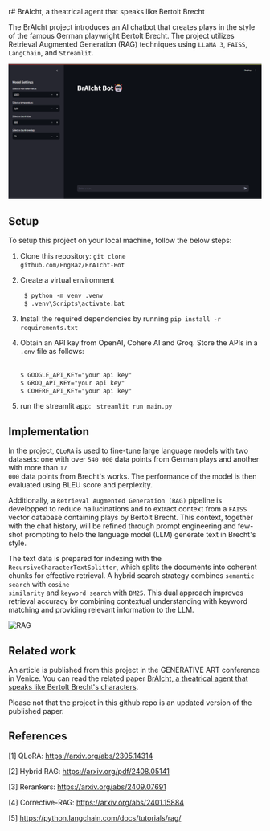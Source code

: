 r# BrAIcht, a theatrical agent that speaks like Bertolt Brecht

The BrAIcht project introduces an AI chatbot that creates plays in the style of the famous German playwright Bertolt Brecht. 
The project utilizes Retrieval Augmented Generation (RAG) techniques using <code>LLaMA 3</code>, <code>FAISS</code>, <code>LangChain</code>, and <code>Streamlit</code>.

![brAIcht](images/brAIcht.png)

## Setup

To setup this project on your local machine, follow the below steps:
1. Clone this repository: <code>git clone github.com/EngBaz/BrAIcht-Bot</code>

2. Create a virtual enviromnent
   ```console
    $ python -m venv .venv
    $ .venv\Scripts\activate.bat
    ```
3. Install the required dependencies by running <code>pip install -r requirements.txt</code>

4. Obtain an API key from OpenAI, Cohere AI and Groq. Store the APIs in a <code>.env</code> file as follows:
    ```console
    
    $ GOOGLE_API_KEY="your api key"
    $ GROQ_API_KEY="your api key"
    $ COHERE_API_KEY="your api key"
    ```
5. run the streamlit app: <code> streamlit run main.py </code>

## Implementation

In the project, <code>QLoRA</code> is used to fine-tune large language models with two datasets: one with over <code>540 000</code> data points from German plays and another with more than <code>17 000</code> data points from Brecht's works. The performance of the model is then evaluated using BLEU score and perplexity.

Additionally, a <code>Retrieval Augmented Generation (RAG)</code> pipeline is developped to reduce hallucinations and to extract context from a <code>FAISS</code> vector database containing plays by Bertolt Brecht. This context, together with the chat history, will be refined through prompt engineering and few-shot prompting to help the language model (LLM) generate text in Brecht's style.

The text data is prepared for indexing with the <code>RecursiveCharacterTextSplitter</code>, which splits the documents into coherent chunks for effective retrieval. A hybrid search strategy combines <code>semantic search</code> with <code>cosine similarity</code> and <code>keyword search</code> with <code>BM25</code>. This dual approach improves retrieval accuracy by combining contextual understanding with keyword matching and providing relevant information to the LLM.

![RAG](images/rag_application.png)

## Related work

An article is published from this project in the GENERATIVE ART conference in Venice.
You can read the related paper [BrAIcht, a theatrical agent that speaks like Bertolt Brecht's characters](related_paper/BrAIcht.pdf).

Please not that the project in this github repo is an updated version of the published paper.

## References

[1] QLoRA: https://arxiv.org/abs/2305.14314

[2] Hybrid RAG: https://arxiv.org/pdf/2408.05141

[3] Rerankers: https://arxiv.org/abs/2409.07691

[4] Corrective-RAG: https://arxiv.org/abs/2401.15884

[5] https://python.langchain.com/docs/tutorials/rag/




